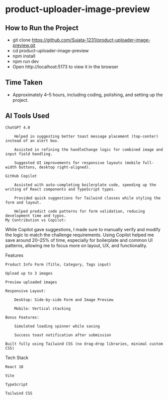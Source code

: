 # product-uploader-image-preview

## How to Run the Project

- git clone https://github.com/Sujata-1231/product-uploader-image-preview.git
- cd product-uploader-image-preview
- npm install
- npm run dev
- Open http://localhost:5173 to view it in the browser

## Time Taken

- Approximately 4–5 hours, including coding, polishing, and setting up the project.

## AI Tools Used

    ChatGPT 4.0

        Helped in suggesting better toast message placement (top-center) instead of an alert box.

        Assisted in refining the handleChange logic for combined image and input field handling.

        Suggested UI improvements for responsive layouts (mobile full-width buttons, desktop right-aligned).

    GitHub Copilot

        Assisted with auto-completing boilerplate code, speeding up the writing of React components and TypeScript types.

        Provided quick suggestions for Tailwind classes while styling the form and layout.

        Helped predict code patterns for form validation, reducing development time and typos.
    My Contribution vs Copilot:

While Copilot gave suggestions, I made sure to manually verify and modify the logic to match the challenge requirements.
Using Copilot helped me save around 20–25% of time, especially for boilerplate and common UI patterns, allowing me to focus more on layout, UX, and functionality.

Features

    Product Info Form (Title, Category, Tags input)

    Upload up to 3 images

    Preview uploaded images

    Responsive Layout:

        Desktop: Side-by-side Form and Image Preview

        Mobile: Vertical stacking

    Bonus Features:

        Simulated loading spinner while saving

        Success toast notification after submission

    Built fully using Tailwind CSS (no drag-drop libraries, minimal custom CSS)

Tech Stack

    React 18

    Vite

    TypeScript

    Tailwind CSS
